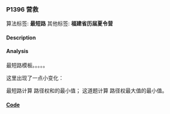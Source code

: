 
### P1396 营救

算法标签: **最短路**
其他标签: **福建省历届夏令营**

#### Description


#### Analysis

最短路模板。。。。。

这里出现了一点小变化：

最短路计算 路径权和的最小值；  这道题计算 路径权最大值的最小值。


#### [Code](../../cpp/13/p1396.cpp)


